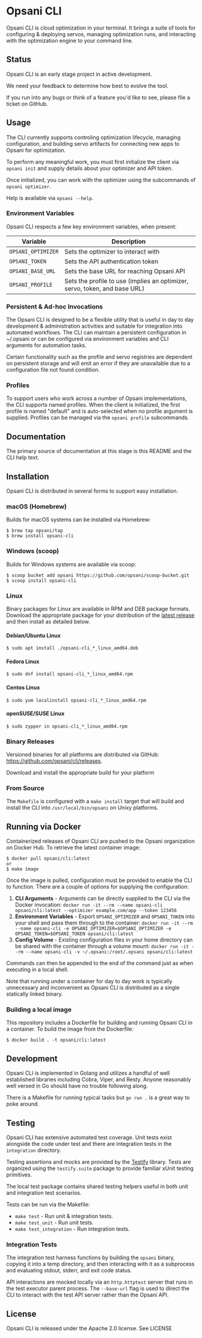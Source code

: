 # Opsani CLI

Opsani CLI is cloud optimization in your terminal. It brings a suite of tools
for configuring & deploying servos, managing optimization runs, and interacting
with the optimization engine to your command line.

## Status

Opsani CLI is an early stage project in active development.

We need your feedback to determine how best to evolve the tool.

If you run into any bugs or think of a feature you'd like to see, please file a
ticket on GitHub.

## Usage

The CLI currently supports controling optimization lifecycle, managing
configuration, and building servo artifacts for connecting new apps to Opsani
for optimization.

To perform any meaningful work, you must first initialize the client via `opsani
init` and supply details about your optimizer and API token.

Once initialized, you can work with the optimizer using the subcommands of `opsani optimizer`.

Help is available via `opsani --help`.

### Environment Variables

Opsani CLI respects a few key environment variables, when present:

| Variable | Description |
|----------|-------------|
| `OPSANI_OPTIMIZER` | Sets the optimizer to interact with |
| `OPSANI_TOKEN` | Sets the API authentication token |
| `OPSANI_BASE_URL` | Sets the base URL for reaching Opsani API |
| `OPSANI_PROFILE` | Sets the profile to use (implies an optimizer, servo, token, and base URL) |

### Persistent & Ad-hoc Invocations

The Opsani CLI is designed to be a flexible utility that is useful in day to day
development & administration activities and suitable for integration into automated
workflows. The CLI can maintain a persistent configuration in ~/.opsani or can be
configured via environment variables and CLI arguments for automation tasks.

Certain functionality such as the profile and servo registries are dependent on
persistent storage and will emit an error if they are unavailable due to a configuration
file not found condition.

### Profiles

To support users who work across a number of Opsani implementations, the CLI supports
named profiles. When the client is initialized, the first profile is named "default"
and is auto-selected when no profile argument is supplied. Profiles can be managed via
the `opsani profile` subcommands.

## Documentation

The primary source of documentation at this stage is this README and the CLI help text.

## Installation

Opsani CLI is distributed in several forms to support easy installation.

### macOS (Homebrew)

Builds for macOS systems can be installed via Homebrew:

```console
$ brew tap opsani/tap
$ brew install opsani-cli
```

### Windows (scoop)

Builds for Windows systems are available via scoop:

```console
$ scoop bucket add opsani https://github.com/opsani/scoop-bucket.git
$ scoop install opsani-cli
```

### Linux

Binary packages for Linux are available in RPM and DEB package formats.
Download the appropriate package for your distribution of the [latest release](https://github.com/opsani/cli/releases/latest)
and then install as detailed below.

#### Debian/Ubuntu Linux

`$ sudo apt install ./opsani-cli_*_linux_amd64.deb`

#### Fedora Linux

`$ sudo dnf install opsani-cli_*_linux_amd64.rpm`

#### Centos Linux

`$ sudo yum localinstall opsani-cli_*_linux_amd64.rpm`

#### openSUSE/SUSE Linux

`$ sudo zypper in opsani-cli_*_linux_amd64.rpm`

### Binary Releases

Versioned binaries for all platforms are distributed via GitHub: https://github.com/opsani/cli/releases.

Download and install the appropriate build for your platform

### From Source

The `Makefile` is configured with a `make install` target that will build and
install the CLI into `/usr/local/bin/opsani` on Unixy platforms.

## Running via Docker

Containerized releases of Opsani CLI are pushed to the Opsani organization on Docker Hub.
To retrieve the latest container image:

```console
$ docker pull opsani/cli:latest
or
$ make image
```

Once the image is pulled, configuration must be provided to enable the CLI to function. There are
a couple of options for supplying the configuration:

1. **CLI Arguments** - Arguments can be directly supplied to the CLI via the Docker invocation: 
`docker run -it --rm --name opsani-cli opsani/cli:latest --optimizer example.com/app --token 123456`
2. **Environment Variables** - Export `OPSANI_OPTIMIZER` and `OPSANI_TOKEN` into your shell and pass them
through to the container: `docker run -it --rm --name opsani-cli -e OPSANI_OPTIMIZER=$OPSANI_OPTIMIZER -e OPSANI_TOKEN=$OPSANI_TOKEN opsani/cli:latest`
3. **Config Volume** - Existing configuration files in your home directory can be shared with the container through a
volume mount: `docker run -it --rm --name opsani-cli -v ~/.opsani:/root/.opsani opsani/cli:latest`

Commands can then be appended to the end of the command just as when executing in a local shell.

Note that running under a container for day to day work is typically unnecessary and inconvenient
as Opsani CLI is distributed as a single statically linked binary.

### Building a local image

This repository includes a Dockerfile for building and running Opsani CLI in a
container. To build the image from the Dockerfile:

```console
$ docker build . -t opsani/cli:latest
```

## Development

Opsani CLI is implemented in Golang and utilizes a handful of well established
libraries including Cobra, Viper, and Resty. Anyone reasonably well versed in Go
should have no trouble following along.

There is a Makefile for running typical tasks but `go run .` is a great way to
poke around.

## Testing

Opsani CLI has extensive automated test coverage. Unit tests exist alongside the
code under test and there are integration tests in the `integration` directory.

Testing assertions and mocks are provided by the
[Testify](https://github.com/stretchr/testify) library. Tests are organized
using the `testify.suite` package to provide familiar xUnit testing primitives.

The local test package contains shared testing helpers useful in both unit and
integration test scenarios.

Tests can be run via the Makefile:

* `make test` - Run unit & integration tests.
* `make test_unit` - Run unit tests.
* `make test_integration` - Run integration tests.

### Integration Tests

The integration test harness functions by building the `opsani` binary, copying
it into a temp directory, and then interacting with it as a subprocess and
evaluating stdout, stderr, and exit code status.

API interactions are mocked locally via an `http.httptest` server that runs in
the test executor parent process. The `--base-url` flag is used to direct the
CLI to interact with the test API server rather than the Opsani API.

## License

Opsani CLI is released under the Apache 2.0 license. See LICENSE
